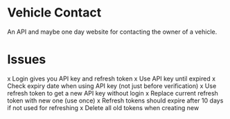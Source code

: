 # Vehicle Contact
An API and maybe one day website for contacting the owner of a vehicle.

# Issues
x Login gives you API key and refresh token
x Use API key until expired
x Check expiry date when using API key (not just before verification)
x Use refresh token to get a new API key without login
x Replace current refresh token with new one (use once)
x Refresh tokens should expire after 10 days if not used for refreshing
x Delete all old tokens when creating new
